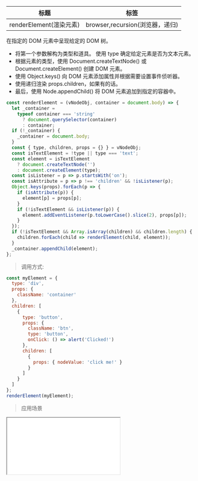 | 标题                    | 标签                            |
| ----------------------- | ------------------------------- |
| renderElement(渲染元素) | browser,recursion(浏览器，递归) |

在指定的 DOM 元素中呈现给定的 DOM 树。

- 将第一个参数解构为类型和道具。 使用 type 确定给定元素是否为文本元素。
- 根据元素的类型，使用 Document.createTextNode() 或 Document.createElement() 创建 DOM 元素。
- 使用 Object.keys() 向 DOM 元素添加属性并根据需要设置事件侦听器。
- 使用递归渲染 props.children，如果有的话。
- 最后，使用 Node.appendChild() 将 DOM 元素追加到指定的容器中。

```js
const renderElement = (vNodeObj, container = document.body) => {
  let _container =
    typeof container === 'string'
      ? document.querySelector(container)
      : container;
  if (!_container) {
    _container = document.body;
  }
  const { type, children, props = {} } = vNodeObj;
  const isTextElement = !type || type === 'text';
  const element = isTextElement
    ? document.createTextNode('')
    : document.createElement(type);
  const isListener = p => p.startsWith('on');
  const isAttribute = p => p !== 'children' && !isListener(p);
  Object.keys(props).forEach(p => {
    if (isAttribute(p)) {
      element[p] = props[p];
    }
    if (!isTextElement && isListener(p)) {
      element.addEventListener(p.toLowerCase().slice(2), props[p]);
    }
  });
  if (!isTextElement && Array.isArray(children) && children.length) {
    children.forEach(child => renderElement(child, element));
  }
  _container.appendChild(element);
};
```

> 调用方式:

```js
const myElement = {
  type: 'div',
  props: {
    className: 'container'
  },
  children: [
    {
      type: 'button',
      props: {
        className: 'btn',
        type: 'button',
        onClick: () => alert('Clicked!')
      },
      children: [
        {
          props: { nodeValue: 'click me!' }
        }
      ]
    }
  ]
};
renderElement(myElement);
```

> 应用场景

<iframe src="codes/javascript/html/renderElement.html"></iframe>
